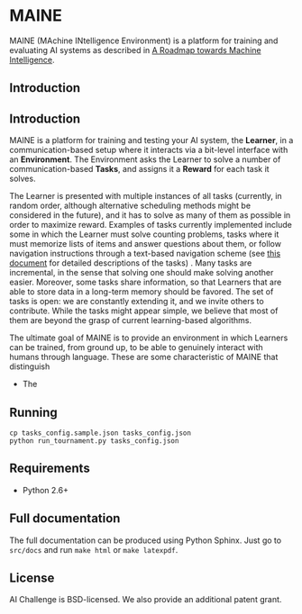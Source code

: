 # MAINE

MAINE (MAchine INtelligence Environment) is a platform for training and evaluating AI systems as described in [A Roadmap towards Machine Intelligence](http://arxiv.org/abs/1511.08130).

## Introduction

## Introduction

MAINE is a platform for training and testing your AI system, the **Learner**, in a communication-based setup where it interacts via a bit-level interface with an **Environment**. The Environment asks the Learner to solve a number of communication-based **Tasks**, and assigns it a **Reward** for each task it solves.

The Learner is presented with multiple instances of all tasks (currently, in random order, although alternative scheduling methods might be considered in the future), and it has to solve as many of them as possible in order to maximize reward. Examples of tasks currently implemented include some in which the Learner must solve counting problems, tasks where it must memorize lists of items and answer questions about them, or follow navigation instructions through a text-based navigation scheme (see [this document](../master/TASKS.md) for detailed descriptions of the tasks) . Many tasks are incremental, in the sense that solving one should make solving another easier. Moreover, some tasks share information, so that Learners that are able to store data in a long-term memory should be favored. The set of tasks is open: we are constantly extending it, and we invite others to contribute. While the tasks might appear simple, we believe that most of them are beyond the grasp of current learning-based algorithms.

The ultimate goal of MAINE is to provide an environment in which Learners can be trained, from ground up, to be able to genuinely interact with humans through language. These are some characteristic of MAINE that distinguish 


- The 

## Running

```
cp tasks_config.sample.json tasks_config.json
python run_tournament.py tasks_config.json
```

## Requirements
* Python 2.6+


## Full documentation

The full documentation can be produced using Python Sphinx. Just go to
`src/docs` and run `make html` or `make latexpdf`.

## License
AI Challenge is BSD-licensed. We also provide an additional patent grant.

